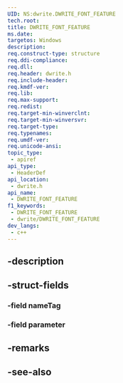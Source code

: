 ```yaml
---
UID: NS:dwrite.DWRITE_FONT_FEATURE
tech.root: 
title: DWRITE_FONT_FEATURE
ms.date: 
targetos: Windows
description: 
req.construct-type: structure
req.ddi-compliance: 
req.dll: 
req.header: dwrite.h
req.include-header: 
req.kmdf-ver: 
req.lib: 
req.max-support: 
req.redist: 
req.target-min-winverclnt: 
req.target-min-winversvr: 
req.target-type: 
req.typenames: 
req.umdf-ver: 
req.unicode-ansi: 
topic_type:
 - apiref
api_type:
 - HeaderDef
api_location:
 - dwrite.h
api_name:
 - DWRITE_FONT_FEATURE
f1_keywords:
 - DWRITE_FONT_FEATURE
 - dwrite/DWRITE_FONT_FEATURE
dev_langs:
 - c++
---
```


## -description

## -struct-fields

### -field nameTag

### -field parameter

## -remarks

## -see-also

